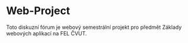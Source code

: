 # Web-Project

Toto diskuzní fórum je webový semestrální projekt pro předmět Základy webových aplikací na FEL ČVUT.
